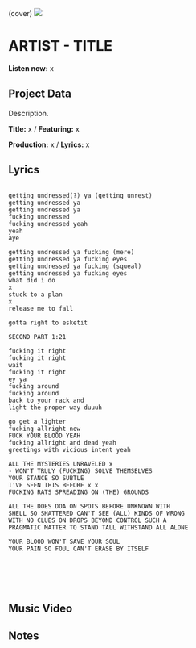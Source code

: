 (cover) ![](57175019_319474918741616_8502199518755923887_n.jpg)

# ARTIST - TITLE

**Listen now:** x

## Project Data

Description.


**Title:** x / **Featuring:** x

**Production:** x / **Lyrics:** x

## Lyrics

```

getting undressed(?) ya (getting unrest)
getting undressed ya
getting undressed ya
fucking undressed
fucking undressed yeah
yeah 
aye

getting undressed ya fucking (mere)
getting undressed ya fucking eyes
getting undressed ya fucking (squeal)
getting undressed ya fucking eyes
what did i do
x
stuck to a plan
x
release me to fall

gotta right to esketit

SECOND PART 1:21

fucking it right
fucking it right
wait
fucking it right
ey ya
fucking around
fucking around
back to your rack and
light the proper way duuuh

go get a lighter
fucking allright now
FUCK YOUR BLOOD YEAH
fucking allright and dead yeah
greetings with vicious intent yeah

ALL THE MYSTERIES UNRAVELED x
- WON'T TRULY (FUCKING) SOLVE THEMSELVES
YOUR STANCE SO SUBTLE
I'VE SEEN THIS BEFORE x x
FUCKING RATS SPREADING ON (THE) GROUNDS

ALL THE DOES DOA ON SPOTS BEFORE UNKNOWN WITH 
SHELL SO SHATTERED CAN'T SEE (ALL) KINDS OF WRONG 
WITH NO CLUES ON DROPS BEYOND CONTROL SUCH A
PRAGMATIC MATTER TO STAND TALL WITHSTAND ALL ALONE

YOUR BLOOD WON'T SAVE YOUR SOUL
YOUR PAIN SO FOUL CAN'T ERASE BY ITSELF






```

## Music Video


## Notes
